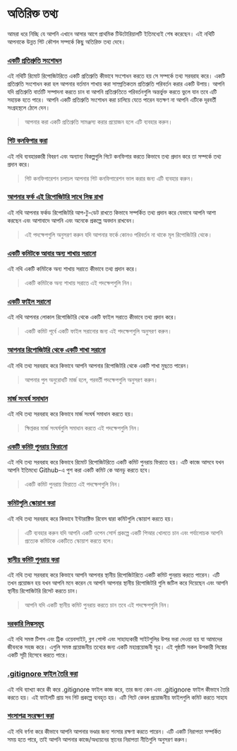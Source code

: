 # অতিরিক্ত তথ্য

আমরা ধরে নিচ্ছি যে আপনি এখানে আসার আগে প্রাথমিক টিউটোরিয়ালটি ইতিমধ্যেই শেষ করেছেন। এই নথিটি আপনাকে উন্নত গিট কৌশল সম্পর্কে কিছু অতিরিক্ত তথ্য দেবে।

### [একটি প্রতিশ্রুতি সংশোধন](amending-a-commit.md)

এই নথিটি রিমোট রিপোজিটরিতে একটি প্রতিশ্রুতি কীভাবে সংশোধন করতে হয় সে সম্পর্কে তথ্য সরবরাহ করে। একটি প্রতিশ্রুতি সংশোধন করা হল আপনার বর্তমান শাখায় করা সাম্প্রতিকতম প্রতিশ্রুতি পরিবর্তন করার একটি উপায়। আপনি যদি প্রতিশ্রুতি বার্তাটি সম্পাদনা করতে চান বা আপনি প্রতিশ্রুতিতে পরিবর্তনগুলি অন্তর্ভুক্ত করতে ভুলে যান তবে এটি সহায়ক হতে পারে। আপনি একটি প্রতিশ্রুতি সংশোধন করা চালিয়ে যেতে পারেন যতক্ষণ না আপনি এটিকে দূরবর্তী সংগ্রহস্থলে ঠেলে দেন।

> আপনার করা একটি প্রতিশ্রুতি সামঞ্জস্য করার প্রয়োজন হলে এটি ব্যবহার করুন।

### [গিট কনফিগার করা](configuring-git.md)

এই নথি ব্যবহারকারী বিবরণ এবং অন্যান্য বিকল্পগুলি গিটে কনফিগার করতে কিভাবে তথ্য প্রদান করে তা সম্পর্কে তথ্য প্রদান করে।

> গিট কনফিগারেশন চলাচল আপনার গিট কনফিগারেশন ভাল করার জন্য এটি ব্যবহার করুন।

### [আপনার ফর্ক এই রিপোজিটরি সাথে সিঙ্ক রাখা](keeping-your-fork-synced-with-this-repository.md)

এই নথি আপনার ফর্কড রিপোজিটরি আপ-টু-ডেট রাখতে কিভাবে সম্পর্কিত তথ্য প্রদান করে যেভাবে আপনি আশা করছেন এবং আশাবাদে আপনি এবং অনেকে প্রকল্পে অবদান রাখবেন।

> এই পদক্ষেপগুলি অনুসরণ করুন যদি আপনার ফর্কে কোনও পরিবর্তন না থাকে মূল রিপোজিটরি থেকে।

### [একটি কমিটকে আবার অন্য শাখায় সরানো](moving-a-commit-to-a-different-branch.md)

এই নথি একটি কমিটকে অন্য শাখায় সরাতে কীভাবে তথ্য প্রদান করে।

> একটি কমিটকে অন্য শাখায় সরাতে এই পদক্ষেপগুলি নিন।

### [একটি ফাইল সরানো](removing-a-file.md)

এই নথি আপনার লোকাল রিপোজিটরি থেকে একটি ফাইল সরাতে কীভাবে তথ্য প্রদান করে।

> একটি কমিট পূর্বে একটি ফাইল সরানোর জন্য এই পদক্ষেপগুলি অনুসরণ করুন।

### [আপনার রিপোজিটরি থেকে একটি শাখা সরানো](removing-branch-from-your-repository.md)

এই নথি তথ্য সরবরাহ করে কিভাবে আপনি আপনার রিপোজিটরি থেকে একটি শাখা মুছতে পারেন।

> আপনার পুল অনুরোধটি মার্জ হলে, পরবর্তী পদক্ষেপগুলি অনুসরণ করুন।

### [মার্জ সংঘর্ষ সমাধান](resolving-merge-conflicts.md)

এই নথি তথ্য সরবরাহ করে কিভাবে মার্জ সংঘর্ষ সমাধান করতে হয়।

> ক্ষিপ্তকর মার্জ সংঘর্ষগুলি সমাধান করতে এই পদক্ষেপগুলি নিন।

### [একটি কমিট পুনরায় ফিরানো](reverting-a-commit.md)

এই নথি তথ্য সরবরাহ করে কিভাবে রিমোট রিপোজিটরিতে একটি কমিট পুনরায় ফিরাতে হয়। এটি কাজে আসবে যখন আপনি ইতিমধ্যে Github-এ পুশ করা একটি কমিট কে আনডু করতে হবে।

> একটি কমিট পুনরায় ফিরাতে এই পদক্ষেপগুলি নিন।

### [কমিটগুলি স্কোয়াশ করা](squashing-commits.md)

এই নথি তথ্য সরবরাহ করে কিভাবে ইন্টারাক্টিভ রিবেস দ্বারা কমিটগুলি স্কোয়াশ করতে হয়।

> এটি ব্যবহার করুন যদি আপনি একটি ওপেন সোর্স প্রকল্পে একটি পিআর খোলতে চান এবং পর্যালোচক আপনি প্রত্যেক কমিটকে একটিতে স্কোয়াশ করতে বলে।

### [স্থানীয় কমিট পুনরায় করা](undoing-a-commit.md)

এই নথি তথ্য সরবরাহ করে কিভাবে আপনি আপনার স্থানীয় রিপোজিটরিতে একটি কমিট পুনরায় করতে পারেন। এটি তখন প্রয়োজন হয় যখন আপনি মনে করেন যে আপনি আপনার স্থানীয় রিপোজিটরি গুলি জটিল করে দিয়েছেন এবং আপনি স্থানীয় রিপোজিটরি রিসেট করতে চান।

> আপনি যদি একটি স্থানীয় কমিট পুনরায় করতে চান তবে এই পদক্ষেপগুলি নিন।

### [দরকারি লিঙ্কসমূহ](Useful-links-for-further-learning.md)

এই নথি সমস্ত টিপস এবং ট্রিক ওয়েবসাইট, ব্লগ পোস্ট এবং সাহায্যকারী সাইটগুলির উপর ভরা দেওয়া হয় যা আমাদের জীবনকে সহজ করে। এগুলি সমস্ত প্রয়োজনীয় তথ্যের জন্য একটি মহাপ্রয়োজনী সূত্র। এই পৃষ্ঠাটি সকল উপকারী লিঙ্কের একটি সূচী হিসেবে করতে পারে।

### [.gitignore ফাইল তৈরি করা](creating-a-gitignore-file.md)

এই নথি ব্যাখ্যা করে কী করে .gitignore ফাইল কাজ করে, তার জন্য কেন এবং .gitignore ফাইল কীভাবে তৈরি করতে হয়। এই ফাইলটি প্রায় সব গিট প্রকল্পে ব্যবহৃত হয়। এটি গিটে কেবল প্রয়োজনীয় ফাইলগুলি কমিট করতে সাহায

### [শংসাপত্র সংরক্ষণ করা](storing-credentials.md)

এই নথি বর্ণনা করে কীভাবে আপনি আপনার ভণ্ডার জন্য শংসার রক্ষণা করতে পারেন। এটি একটি নিরাপত্তা সম্পর্কিত সময় হতে পারে, তাই আপনি আপনার কাজে/অধ্যয়নের স্থানের নিরাপত্তা নীতিগুলি অনুসরণ করুন।
